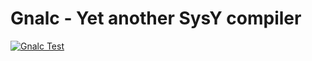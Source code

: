 # Gnalc - Yet another SysY compiler

[![Gnalc Test](https://github.com/Althra/gnalc/actions/workflows/tests.yml/badge.svg)](https://github.com/Althra/gnalc/actions/workflows/tests.yml)